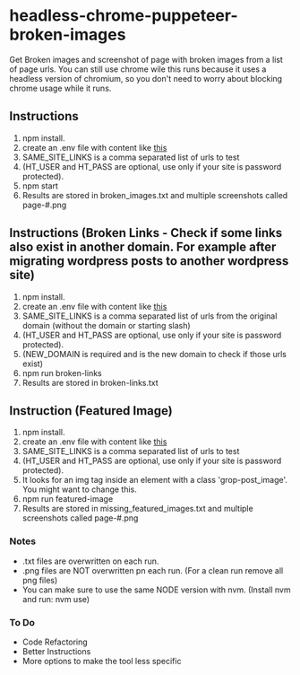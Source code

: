 # headless-chrome-puppeteer-broken-images
Get Broken images and screenshot of page with broken images from a list of page urls. You can still use chrome wile this runs because it uses a headless version of chromium, so you don't need to worry about blocking chrome usage while it runs.

## Instructions

1. npm install.
2. create an .env file with content like [this](env.example)
3. SAME_SITE_LINKS is a comma separated list of urls to test
4. (HT_USER and HT_PASS are optional, use only if your site is password protected).
5. npm start
6. Results are stored in broken_images.txt and multiple screenshots called page-#.png

## Instructions (Broken Links - Check if some links also exist in another domain. For example after migrating wordpress posts to another wordpress site)
1. npm install.
2. create an .env file with content like [this](env.example)
3. SAME_SITE_LINKS is a comma separated list of urls from the original domain (without the domain or starting slash)
4. (HT_USER and HT_PASS are optional, use only if your site is password protected).
5. (NEW_DOMAIN is required and is the new domain to check if those urls exist)
6. npm run broken-links
7. Results are stored in broken-links.txt

## Instruction (Featured Image)
1. npm install.
2. create an .env file with content like [this](env.example)
3. SAME_SITE_LINKS is a comma separated list of urls to test
4. (HT_USER and HT_PASS are optional, use only if your site is password protected).
5. It looks for an img tag inside an element with a class 'grop-post_image'. You might want to change this.
6. npm run featured-image
7. Results are stored in missing_featured_images.txt and multiple screenshots called page-#.png

### Notes

- .txt files are overwritten on each run.
- .png files are NOT overwritten pn each run. (For a clean run remove all png files)
- You can make sure to use the same NODE version with nvm. (Install nvm and run: nvm use)

### To Do
* Code Refactoring
* Better Instructions
* More options to make the tool less specific
